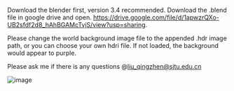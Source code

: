 Download the blender first, version 3.4 recommended.
Download the .blend file in google drive and open.
https://drive.google.com/file/d/1apwzrQXo-UB2sfdf2d8_hAhBGAMcTvjS/view?usp=sharing.

Please change the world background image file to the appended .hdr image path, or you can choose your own hdri file.
If not loaded, the background would appear to purple.

Please ask me if there is any questions @liu_qingzhen@sjtu.edu.cn

![image](https://github.com/liu-qingzhen/3d-foggy-augmentation-in-blender/assets/70200053/de998851-29c4-4252-8aa6-7f5ed6fcbb23)
